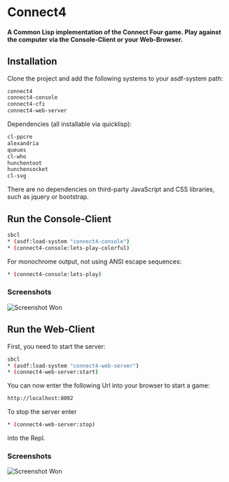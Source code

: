 # Connect4
#### A Common Lisp implementation of the Connect Four game. Play against the computer via the Console-Client or your Web-Browser.

## Installation

Clone the project and add the following systems to your asdf-system path:

```bash
connect4
connect4-console
connect4-cfi
connect4-web-server
```

Dependencies (all installable via quicklisp):

```bash
cl-ppcre
alexandria
queues
cl-who
hunchentoot
hunchensocket
cl-svg
```
There are no dependencies on third-party JavaScript and CSS libraries, such as jquery or bootstrap.

## Run the Console-Client

```bash
sbcl
* (asdf:load-system "connect4-console")
* (connect4-console:lets-play-colorful)
```
For monochrome output, not using ANSI escape sequences:
```bash
* (connect4-console:lets-play)
```

### Screenshots

![Screenshot Won](https://raw.github.com/frechmatz/connect4/master/doc/gameplay.jpg)

## Run the Web-Client

First, you need to start the server:
```bash
sbcl
* (asdf:load-system "connect4-web-server")
* (connect4-web-server:start)
```
You can now enter the following Url into your browser to start a game:
```bash
http://localhost:8002
```
To stop the server enter 
```bash
* (connect4-web-server:stop)
```
into the Repl.

### Screenshots

![Screenshot Won](https://raw.github.com/frechmatz/connect4/master/doc/client1.jpg)
